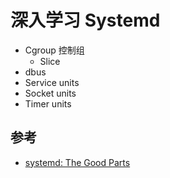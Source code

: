 # 深入学习 Systemd

- Cgroup 控制组
  - Slice
- dbus
- Service units
- Socket units
- Timer units

## 参考

- [systemd: The Good Parts](https://www.hashicorp.com/resources/systemd-the-good-parts)
